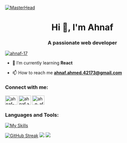 [![MasterHead](https://iili.io/JTfBIdG.png)](https://rishavchanda.io)
<h1 align="center">Hi 👋, I'm Ahnaf</h1>
<h3 align="center">A passionate web developer</h3>


<p align="left"> <a href="https://github.com/ryo-ma/github-profile-trophy"><img src="https://github-profile-trophy.vercel.app/?username=ahnaf-17" alt="ahnaf-17" /></a> </p>

- 🌱 I’m currently learning **React**

- 📫 How to reach me **ahnaf.ahmed.42173@gmail.com**

<h3 align="left">Connect with me:</h3>
<p align="left">
<a href="https://linkedin.com/in/ahnaf-ahmed-b5642a1b8" target="blank"><img align="center" src="https://raw.githubusercontent.com/rahuldkjain/github-profile-readme-generator/master/src/images/icons/Social/linked-in-alt.svg" alt="ahnaf-ahmed-b5642a1b8" height="30" width="40" /></a>
<a href="https://fb.com/ahnaf.ahmed.42173" target="blank"><img align="center" src="https://raw.githubusercontent.com/rahuldkjain/github-profile-readme-generator/master/src/images/icons/Social/facebook.svg" alt="ahnaf.ahmed.42173" height="30" width="40" /></a>
<a href="https://codeforces.com/profile/ah_n_af" target="blank"><img align="center" src="https://raw.githubusercontent.com/rahuldkjain/github-profile-readme-generator/master/src/images/icons/Social/codeforces.svg" alt="ah_n_af" height="30" width="40" /></a>
</p>

<h3 align="left">Languages and Tools:</h3>



[![My Skills](https://skillicons.dev/icons?i=cpp,html,css,js,ts,react,nodejs,tailwind,firebase,git,github,postman,mongodb,postgres,stackoverflow,vercel,vite,vscode)](https://skillicons.dev)




<a href="https://git.io/streak-stats"><img src="https://github-readme-streak-stats.herokuapp.com?user=Ahnaf-17&theme=gotham" alt="GitHub Streak" /></a>
![](http://github-profile-summary-cards.vercel.app/api/cards/stats?username=Ahnaf-17&theme=gotham)
![](https://api.githubtrends.io/user/svg/Ahnaf-17/langs?time_range=one_year&compact=True&theme=dark)



